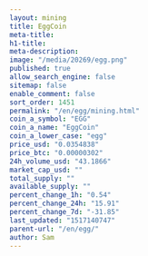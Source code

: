 ```yaml
---
layout: mining
title: EggCoin
meta-title: 
h1-title: 
meta-description: 
image: "/media/20269/egg.png"
published: true
allow_search_engine: false
sitemap: false
enable_comment: false
sort_order: 1451
permalink: "/en/egg/mining.html"
coin_a_symbol: "EGG"
coin_a_name: "EggCoin"
coin_a_lower_case: "egg"
price_usd: "0.0354838"
price_btc: "0.00000302"
24h_volume_usd: "43.1866"
market_cap_usd: ""
total_supply: ""
available_supply: ""
percent_change_1h: "0.54"
percent_change_24h: "15.91"
percent_change_7d: "-31.85"
last_updated: "1517140747"
parent-url: "/en/egg/"
author: Sam
---
```


